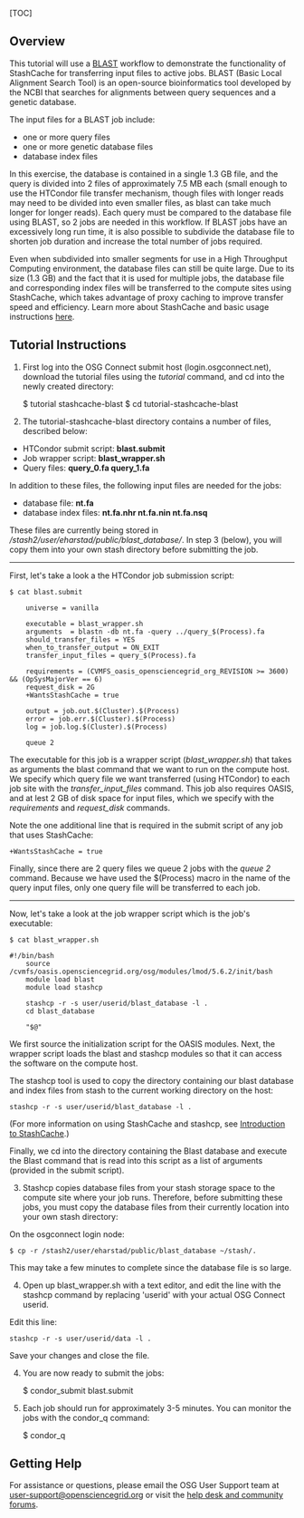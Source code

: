 [title]: - "StashCache-Blast"
[TOC]
 
## Overview

This tutorial will use a [BLAST](http://blast.ncbi.nlm.nih.gov/Blast.cgi?CMD=Web&PAGE_TYPE=BlastHome) workflow to demonstrate the functionality of StashCache for transferring input files to active jobs.  BLAST (Basic Local Alignment Search Tool) is an open-source bioinformatics tool developed by the NCBI that searches for alignments between query sequences and a genetic database. 

The input files for a BLAST job include:

* one or more query files
* one or more genetic database files
* database index files

In this exercise, the database is contained in a single 1.3 GB file, and the query is divided into 2 files of approximately 7.5 MB each (small enough to use the HTCondor file transfer mechanism, though files with longer reads may need to be divided into even smaller files, as blast can take much longer for longer reads). Each query must be compared to the database file using BLAST, so 2 jobs are needed in this workflow.  If BLAST jobs have an excessively long run time, it is also possible to subdivide the database file to shorten job duration and increase the total number of jobs required. 

Even when subdivided into smaller segments for use in a High Throughput Computing environment, the database files can still be quite large.  Due to its size (1.3 GB) and the fact that it is used for multiple jobs, the database file and corresponding index files will be transferred to the compute sites using StashCache, which takes advantage of proxy caching to improve transfer speed and efficiency.  Learn more about StashCache and basic usage instructions [here](https://support.opensciencegrid.org/solution/articles/12000002775-introduction-to-stashcache).

## Tutorial Instructions

1) First log into the OSG Connect submit host (login.osgconnect.net), download the tutorial files using the *tutorial* command, and cd into the newly created directory:

	$ tutorial stashcache-blast
	$ cd tutorial-stashcache-blast

2) The tutorial-stashcache-blast directory contains a number of files, described below:

* HTCondor submit script: **blast.submit**
* Job wrapper script: **blast_wrapper.sh**
* Query files: **query_0.fa  query_1.fa**

In addition to these files, the following input files are needed for the jobs:
* database file: **nt.fa**
* database index files: **nt.fa.nhr  nt.fa.nin  nt.fa.nsq**

These files are currently being stored in */stash2/user/eharstad/public/blast_database/*.  In step 3 (below), you will copy them into your own stash directory before submitting the job. 

***
First, let's take a look a the HTCondor job submission script:

	$ cat blast.submit

     	universe = vanilla

     	executable = blast_wrapper.sh
     	arguments  = blastn -db nt.fa -query ../query_$(Process).fa
     	should_transfer_files = YES
     	when_to_transfer_output = ON_EXIT
     	transfer_input_files = query_$(Process).fa

     	requirements = (CVMFS_oasis_opensciencegrid_org_REVISION >= 3600) && (OpSysMajorVer == 6)
     	request_disk = 2G
     	+WantsStashCache = true

     	output = job.out.$(Cluster).$(Process)
     	error = job.err.$(Cluster).$(Process)
     	log = job.log.$(Cluster).$(Process)
 
     	queue 2

The executable for this job is a wrapper script (*blast_wrapper.sh*) that takes as arguments the blast command that we want to run on the compute host.  We specify which query file we want transferred (using HTCondor) to each job site with the *transfer_input_files* command.  This job also requires OASIS, and at lest 2 GB of disk space for input files, which we specify with the *requirements* and *request_disk* commands.  

Note the one additional line that is required in the submit script of any job that uses StashCache:

	+WantsStashCache = true

Finally, since there are 2 query files we queue 2 jobs with the *queue 2* command.  Because we have used the $(Process) macro in the name of the query input files, only one query file will be transferred to each job.

***
Now, let's take a look at the job wrapper script which is the job's executable:

	$ cat blast_wrapper.sh

	#!/bin/bash
     	source /cvmfs/oasis.opensciencegrid.org/osg/modules/lmod/5.6.2/init/bash
     	module load blast
     	module load stashcp

     	stashcp -r -s user/userid/blast_database -l .
     	cd blast_database

     	"$@"

We first source the initialization script for the OASIS modules.  Next, the wrapper script loads the blast and stashcp modules so that it can access the software on the compute host.

The stashcp tool is used to copy the directory containing our blast database and index files from stash to the current working directory on the host:
     
	stashcp -r -s user/userid/blast_database -l .

(For more information on using StashCache and stashcp, see [Introduction to StashCache](https://support.opensciencegrid.org/solution/articles/12000002775-introduction-to-stashcache).)

Finally, we cd into the directory containing the Blast database and execute the Blast command that is read into this script as a list of arguments (provided in the submit script).  

3)  Stashcp copies database files from your stash storage space to the compute site where your job runs.  Therefore, before submitting these jobs, you must copy the database files from their currently location into your own stash directory:

On the osgconnect login node:

	$ cp -r /stash2/user/eharstad/public/blast_database ~/stash/.

This may take a few minutes to complete since the database file is so large.

4) Open up blast_wrapper.sh with a text editor, and edit the line with the stashcp command by replacing 'userid' with your actual OSG Connect userid. 

Edit this line:

	stashcp -r -s user/userid/data -l . 

Save your changes and close the file. 

4) You are now ready to submit the jobs:

	$ condor_submit blast.submit

5) Each job should run for approximately 3-5 minutes.  You can monitor the jobs with the condor_q command:

	$ condor_q <userid>

## Getting Help

For assistance or questions, please email the OSG User Support team  at [user-support@opensciencegrid.org](mailto:user-support@opensciencegrid.org) or visit the [help desk and community forums](http://support.opensciencegrid.org).

